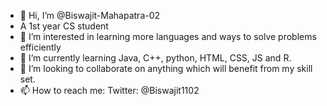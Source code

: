 - 👋 Hi, I’m @Biswajit-Mahapatra-02
- A 1st year CS student
- 👀 I’m interested in learning more languages and ways to solve problems efficiently
- 🌱 I’m currently learning Java, C++, python, HTML, CSS, JS and R.
- 💞️ I’m looking to collaborate on anything which will benefit from my skill set.
- 📫 How to reach me:
  Twitter: @Biswajit1102
<!---
Biswajit-Mahapatra-02/Biswajit-Mahapatra-02 is a ✨ special ✨ repository because its `README.md` (this file) appears on your GitHub profile.
You can click the Preview link to take a look at your changes.
--->
